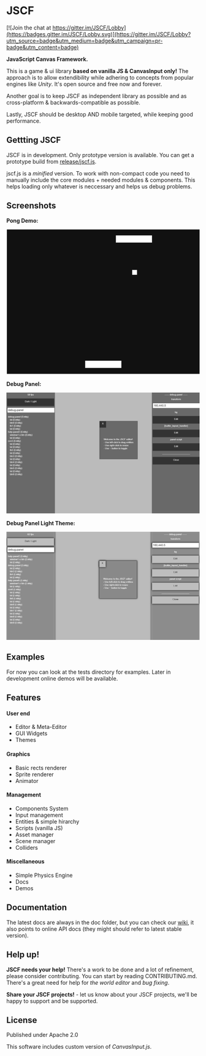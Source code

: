 # JSCF

[![Join the chat at https://gitter.im/JSCF/Lobby](https://badges.gitter.im/JSCF/Lobby.svg)](https://gitter.im/JSCF/Lobby?utm_source=badge&utm_medium=badge&utm_campaign=pr-badge&utm_content=badge)

**JavaScript Canvas Framework.**

This is a game & ui library **based on vanilla JS & CanvasInput only!**
The approach is to allow extendibility while adhering to concepts from popular
engines like *Unity*. It's open source and free now and forever.

Another goal is to keep JSCF as independent library as possible and as cross-platform & backwards-compatible as possible.

Lastly, JSCF should be desktop AND mobile targeted, while keeping good performance.

## Gettting JSCF
JSCF is in development. Only prototype version is available. You can get a prototype build from [release/jscf.js](release/jscf.js).

jscf.js is a *minified* version. To work with non-compact code you need to manually include the core modules + needed modules & components. This helps loading only whatever is neccessary and helps us debug problems.

## Screenshots
**Pong Demo:**

![Pong screenshot](screenshots/pong.png)

**Debug Panel:**

![Debug panel screenshot](screenshots/debug-panel.png)

**Debug Panel Light Theme:**

![Debug panel screenshot](screenshots/debug-panel-light.png)

## Examples
For now you can look at the tests directory for examples. Later in development online demos will be available.

## Features
#### User end
- Editor & Meta-Editor
- GUI Widgets
- Themes

#### Graphics
- Basic rects renderer
- Sprite renderer
- Animator

#### Management
- Components System
- Input management
- Entities & simple hirarchy
- Scripts (vanilla JS)
- Asset manager
- Scene manager
- Colliders

#### Miscellaneous
- Simple Physics Engine
- Docs
- Demos

## Documentation

The latest docs are always in the doc folder, but you can check our [wiki](https://github.com/g--o/JSCF/wiki), it also points to online API docs (they might should refer to latest stable version).

## Help up!

**JSCF needs your help!** There's a work to be done and a lot of refinement, please consider contributing. You can start by reading CONTRIBUTING.md. There's a great need for help for *the world editor* and *bug fixing*.

**Share your JSCF projects!** - let us know about your JSCF projects, we'll be happy to support and be supported.

## License
Published under Apache 2.0

This software includes custom version of *CanvasInput.js*.
